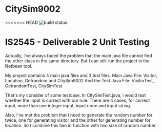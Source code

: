 # CitySim9002

<<<<<<< HEAD
![build status](https://travis-ci.org/asphaltpanthers/CitySim9002.svg?branch=master)

IS2545 - Deliverable 2 Unit Testing
=======
Actually, I’ve always faced the problem that the main java file cannot find the other class in the same directory. But I can still run the project in the Netbean tool.

My project contains 4 main java files and 3 test files.
Main Java File: Visitor, Location, Getrandom and CitySim9002
And the Test Java File: VisitorTest, GetrandomTest, CitySimTest

That's my consider of some testcase.
In CitySimTest.java, I would test whether the input is correct with our rule.
There are 4 cases, for correct input, more than one integer input, input none and input string.

Also, I've met the problem that I need to generate the random number for twice, one for generating visitor and the other for generating number for location. So I combine this two in function with two size of random number. 


